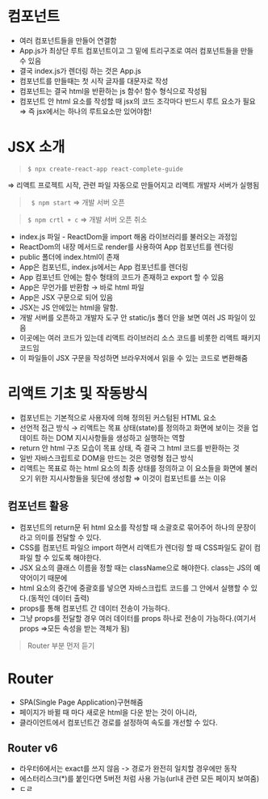 # 컴포넌트

- 여러 컴포넌트들을 만들어 연결함
- App.js가 최상단 루트 컴포넌트이고 그 밑에 트리구조로 여러 컴포넌트들을 만들 수 있음
- 결국 index.js가 렌더링 하는 것은 App.js
- 컴포넌트를 만들때는 첫 시작 글자를 대문자로 작성
- 컴포넌트는 결국 html을 반환하는 js 함수! 함수 형식으로 작성됨
- 컴포넌트 안 html 요소를 작성할 때 jsx의 코드 조각마다 반드시 루트 요소가 필요
  ⇒ 즉 jsx에서는 하나의 루트요소만 있어야함!

# JSX 소개

> `$ npx create-react-app react-complete-guide`

⇒ 리액트 프로젝트 시작, 관련 파일 자동으로 만들어지고 리액트 개발자 서버가 실행됨

> ` $ npm start` ⇒ 개발 서버 오픈

> `$ npm crtl + c` ⇒ 개발 서버 오픈 취소

- index.js 파일 - ReactDom을 import 해옴 라이브러리를 불러오는 과정임
- ReactDom의 내장 메서드로 render를 사용하여 App 컴포넌트를 렌더링
- public 폴더에 index.html이 존재
- App은 컴포넌트, index.js에서는 App 컴포넌트를 렌더링
- App 컴포넌트 안에는 함수 형태의 코드가 존재하고 export 할 수 있음
- App은 무언가를 반환함 → 바로 html 파일
- App은 JSX 구문으로 되어 있음
- JSX는 JS 안에있는 html을 말함.
- 개발 서버를 오픈하고 개발자 도구 안 static/js 폴더 안을 보면 여러 JS 파일이 있음
- 이곳에는 여러 코드가 있는데 리액트 라이브러리 소스 코드를 비롯한 리액트 패키지 코드임
- 이 파일들이 JSX 구문을 작성하면 브라우저에서 읽을 수 있는 코드로 변환해줌

# 리액트 기초 및 작동방식

- 컴포넌트는 기본적으로 사용자에 의해 정의된 커스텀된 HTML 요소
- 선언적 접근 방식 → 리액트는 목표 상태(state)를 정의하고 화면에 보이는 것을 업데이트 하는 DOM 지시사항들을 생성하고 실행하는 역할
- return 안 html 구조 모습이 목표 상태, 즉 결국 그 html 코드를 반환하는 것
- 일반 자바스크립트로 DOM을 만드는 것은 명령형 접근 방식
- 리액트는 목표로 하는 html 요소의 최종 상태를 정의하고 이 요소들을 화면에 불러오기 위한 지시사항들을 뒷단에 생성함 ⇒ 이것이 컴포넌트를 쓰는 이유

## 컴포넌트 활용

- 컴포넌트의 return문 뒤 html 요소를 작성할 때 소괄호로 묶어주어 하나의 문장이라고 의미를 전달할 수 있다.
- CSS를 컴포넌트 파일으 import 하면서 리액트가 렌더링 할 때 CSS파일도 같이 컴파일 할 수 있도록 해야한다.
- JSX 요소의 클래스 이름을 정할 때는 className으로 해야한다. class는 JS의 예약어이기 때문에
- html 요소의 중간에 중괄호를 넣으면 자바스크립트 코드를 그 안에서 실행할 수 있다.(동적인 데이터 출력)
- props를 통해 컴포넌트 간 데이터 전송이 가능하다.
- 그냥 props를 전달할 경우 여러 데이터를 props 하나로 전송이 가능하다.(여기서 props =>모든 속성을 받는 객체가 됨)

> Router 부분 먼저 듣기

# Router

- SPA(Single Page Application)구현해줌
- 페이지가 바뀔 때 마다 새로운 html을 다운 받는 것이 아니라,
- 클라이언트에서 컴포넌트간 경로를 설정하여 속도를 개선할 수 있다.

## Router v6

- 라우터6에서는 exact를 쓰지 않음 -> 경로가 완전히 일치할 경우에만 동작
- 에스터리스크(\*)를 붙인다면 5버전 처럼 사용 가능(url내 관련 모든 페이지 보여줌)
- ㄷㄹ
